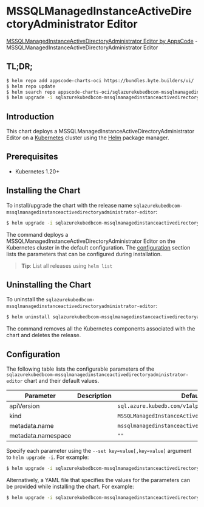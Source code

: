 # MSSQLManagedInstanceActiveDirectoryAdministrator Editor

[MSSQLManagedInstanceActiveDirectoryAdministrator Editor by AppsCode](https://byte.builders) - MSSQLManagedInstanceActiveDirectoryAdministrator Editor

## TL;DR;

```bash
$ helm repo add appscode-charts-oci https://bundles.byte.builders/ui/
$ helm repo update
$ helm search repo appscode-charts-oci/sqlazurekubedbcom-mssqlmanagedinstanceactivedirectoryadministrator-editor --version=v0.5.0
$ helm upgrade -i sqlazurekubedbcom-mssqlmanagedinstanceactivedirectoryadministrator-editor appscode-charts-oci/sqlazurekubedbcom-mssqlmanagedinstanceactivedirectoryadministrator-editor -n default --create-namespace --version=v0.5.0
```

## Introduction

This chart deploys a MSSQLManagedInstanceActiveDirectoryAdministrator Editor on a [Kubernetes](http://kubernetes.io) cluster using the [Helm](https://helm.sh) package manager.

## Prerequisites

- Kubernetes 1.20+

## Installing the Chart

To install/upgrade the chart with the release name `sqlazurekubedbcom-mssqlmanagedinstanceactivedirectoryadministrator-editor`:

```bash
$ helm upgrade -i sqlazurekubedbcom-mssqlmanagedinstanceactivedirectoryadministrator-editor appscode-charts-oci/sqlazurekubedbcom-mssqlmanagedinstanceactivedirectoryadministrator-editor -n default --create-namespace --version=v0.5.0
```

The command deploys a MSSQLManagedInstanceActiveDirectoryAdministrator Editor on the Kubernetes cluster in the default configuration. The [configuration](#configuration) section lists the parameters that can be configured during installation.

> **Tip**: List all releases using `helm list`

## Uninstalling the Chart

To uninstall the `sqlazurekubedbcom-mssqlmanagedinstanceactivedirectoryadministrator-editor`:

```bash
$ helm uninstall sqlazurekubedbcom-mssqlmanagedinstanceactivedirectoryadministrator-editor -n default
```

The command removes all the Kubernetes components associated with the chart and deletes the release.

## Configuration

The following table lists the configurable parameters of the `sqlazurekubedbcom-mssqlmanagedinstanceactivedirectoryadministrator-editor` chart and their default values.

|     Parameter      | Description |                            Default                            |
|--------------------|-------------|---------------------------------------------------------------|
| apiVersion         |             | <code>sql.azure.kubedb.com/v1alpha1</code>                    |
| kind               |             | <code>MSSQLManagedInstanceActiveDirectoryAdministrator</code> |
| metadata.name      |             | <code>mssqlmanagedinstanceactivedirectoryadministrator</code> |
| metadata.namespace |             | <code>""</code>                                               |


Specify each parameter using the `--set key=value[,key=value]` argument to `helm upgrade -i`. For example:

```bash
$ helm upgrade -i sqlazurekubedbcom-mssqlmanagedinstanceactivedirectoryadministrator-editor appscode-charts-oci/sqlazurekubedbcom-mssqlmanagedinstanceactivedirectoryadministrator-editor -n default --create-namespace --version=v0.5.0 --set apiVersion=sql.azure.kubedb.com/v1alpha1
```

Alternatively, a YAML file that specifies the values for the parameters can be provided while
installing the chart. For example:

```bash
$ helm upgrade -i sqlazurekubedbcom-mssqlmanagedinstanceactivedirectoryadministrator-editor appscode-charts-oci/sqlazurekubedbcom-mssqlmanagedinstanceactivedirectoryadministrator-editor -n default --create-namespace --version=v0.5.0 --values values.yaml
```
